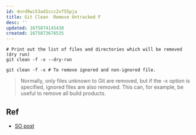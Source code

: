 ```yaml
---
id: 4nrd9wi53ad1ccc2vf55pja
title: Git Clean  Remove Untracked F
desc: ''
updated: 1675874145438
created: 1675873676535
---
```


```shell
# Print out the list of files and directories which will be removed (dry run)
git clean -f -x --dry-run
```

```shell
git clean -f -x # To remove ignored and non-ignored file. 
```

> Normally, only files unknown to Git are removed, but if the -x option is specified, ignored files are also removed. This can, for example, be useful to remove all build products. 

## Ref
- [SO post](https://stackoverflow.com/questions/61212/how-do-i-remove-local-untracked-files-from-the-current-git-working-tree)